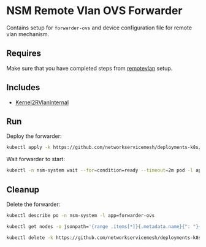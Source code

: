 # NSM Remote Vlan OVS Forwarder

Contains setup for `forwarder-ovs` and device configuration file for remote vlan mechanism.

## Requires

Make sure that you have completed steps from [remotevlan](../../remotevlan) setup.

## Includes

- [Kernel2RVlanInternal](../../use-cases/Kernel2RVlanInternal)

## Run

Deploy the forwarder:

```bash
kubectl apply -k https://github.com/networkservicemesh/deployments-k8s/examples/remotevlan/rvlanovs?ref=d5b46f176febb92f750b7421b5dcbc508b13e648
```

Wait forwarder to start:

```bash
kubectl -n nsm-system wait --for=condition=ready --timeout=2m pod -l app=forwarder-ovs
```

## Cleanup

Delete the forwarder:

```bash
kubectl describe po -n nsm-system -l app=forwarder-ovs
```

```bash
kubectl get nodes -o jsonpath='{range .items[*]}{.metadata.name}{": "}{.status.allocatable}{"\n"}{end}' --selector='!node-role.kubernetes.io/master'
```

```bash
kubectl delete -k https://github.com/networkservicemesh/deployments-k8s/examples/remotevlan/rvlanovs?ref=d5b46f176febb92f750b7421b5dcbc508b13e648
```
